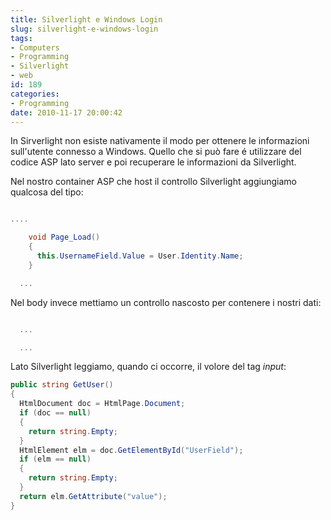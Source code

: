```yaml
---
title: Silverlight e Windows Login
slug: silverlight-e-windows-login
tags:
- Computers
- Programming
- Silverlight
- web
id: 189
categories:
- Programming
date: 2010-11-17 20:00:42
---
```


In Sirverlight non esiste nativamente il modo per ottenere le informazioni sull'utente connesso a Windows. Quello che si può fare é utilizzare del codice ASP lato server e poi recuperare le informazioni da Silverlight.

<!--more-->
Nel nostro container ASP che host il controllo Silverlight aggiungiamo qualcosa del tipo:
```csharp

....

    void Page_Load()
    {
      this.UsernameField.Value = User.Identity.Name;
    }

  ...
```

Nel body invece mettiamo un controllo nascosto per contenere i nostri dati:

```csharp

  ...

  ...

```

Lato Silverlight leggiamo, quando ci occorre, il volore del tag _input_:

```csharp
public string GetUser()
{
  HtmlDocument doc = HtmlPage.Document;
  if (doc == null)
  {
    return string.Empty;
  }
  HtmlElement elm = doc.GetElementById("UserField");
  if (elm == null)
  {
    return string.Empty;
  }
  return elm.GetAttribute("value");
}
```
